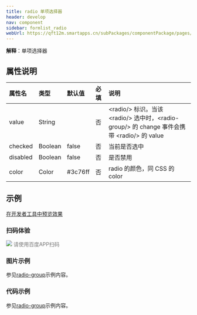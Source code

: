 ```yaml
---
title: radio 单项选择器
header: develop
nav: component
sidebar: formlist_radio
webUrl: https://qft12m.smartapps.cn/subPackages/componentPackage/pages/radio/radio
---
```


 

**解释**：单项选择器

##  属性说明 

| 属性名 | 类型 | 默认值 | 必填 | 说明 |
| :---- | :---- | :---- | :---- | :---- |
| value | String | &nbsp; | 否 | &lt;radio/&gt; 标识。当该 &lt;radio/&gt; 选中时，&lt;radio-group/&gt; 的 change 事件会携带 &lt;radio/&gt; 的 value |
| checked | Boolean | false | 否 |当前是否选中 |
| disabled | Boolean | false | 否 |是否禁用 |
| color | Color | #3c76ff| 否 | radio 的颜色，同 CSS 的 color |

## 示例

<a href="swanide://fragment/888efc1c79bb58d37aaaedf3ac792b851577360633121" title="在开发者工具中预览效果" target="_self">在开发者工具中预览效果</a>

### 扫码体验

<div class='scan-code-container'>
    <img src="https://b.bdstatic.com/miniapp/assets/images/doc_demo/radio.png" class="demo-qrcode-image" />
    <font color=#777 12px>请使用百度APP扫码</font>
</div>

###  图片示例 
 
参见[radio-group](https://smartprogram.baidu.com/docs/develop/component/formlist_radio-group/)示例内容。
 
 
###  代码示例 

参见[radio-group](https://smartprogram.baidu.com/docs/develop/component/formlist_radio-group/)示例内容。

